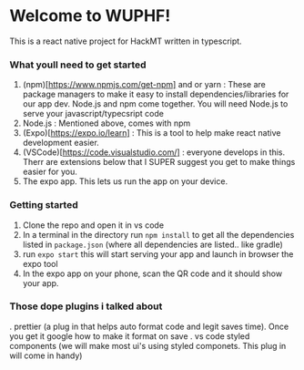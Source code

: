 # Welcome to WUPHF!


This is a react native project for HackMT written in typescript. 

### What youll need to get started
1. (npm)[https://www.npmjs.com/get-npm] and or yarn : 
These are package managers to make it easy to install dependencies/libraries for our app dev. Node.js and npm come together. You will need Node.js to serve your javascript/typecsript code
2. Node.js  : Mentioned above, comes with npm
3. (Expo)[https://expo.io/learn]  : This is a tool to help make react native development easier. 
4. (VSCode)[https://code.visualstudio.com/] : everyone develops in this. Therr are extensions below that I SUPER suggest you get to make things easier for you. 
5. The expo app. This lets us run the app on your device. 


### Getting started
1. Clone the repo and open it in vs code
2. In a terminal in the directory run
`npm install`
to get all the dependencies listed in `package.json` (where all dependencies are listed.. like gradle)
3. run `expo start` this will start serving your app and launch in browser the expo tool
4. In the expo app on your phone, scan the QR code and it should show your app. 

### Those dope plugins i talked about
. prettier (a plug in that helps auto format code and legit saves time). Once you get it google how to make it format on save
. vs code styled components (we will make most ui's using styled componets. This plug in will come in handy)
